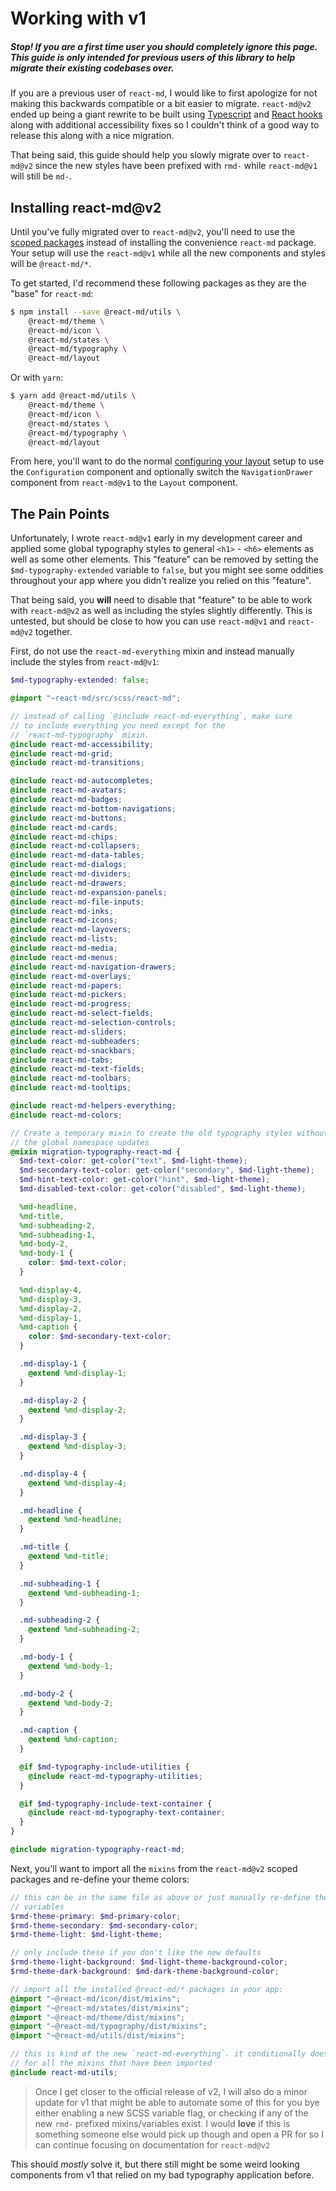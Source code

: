 # Working with v1

##### Stop! If you are a first time user you **should completely ignore this page**. This guide is only intended for previous users of this library to help migrate their existing codebases over.

If you are a previous user of `react-md`, I would like to first apologize for
not making this backwards compatible or a bit easier to migrate. `react-md@v2`
ended up being a giant rewrite to be built using [Typescript] and [React hooks]
along with additional accessibility fixes so I couldn't think of a good way to
release this along with a nice migration.

That being said, this guide should help you slowly migrate over to `react-md@v2`
since the new styles have been prefixed with `rmd-` while `react-md@v1` will
still be `md-`.

## Installing react-md@v2

Until you've fully migrated over to `react-md@v2`, you'll need to use the
[scoped packages] instead of installing the convenience `react-md` package. Your
setup will use the `react-md@v1` while all the new components and styles will be
`@react-md/*`.

To get started, I'd recommend these following packages as they are the "base"
for `react-md`:

```sh
$ npm install --save @react-md/utils \
    @react-md/theme \
    @react-md/icon \
    @react-md/states \
    @react-md/typography \
    @react-md/layout
```

Or with `yarn`:

```sh
$ yarn add @react-md/utils \
    @react-md/theme \
    @react-md/icon \
    @react-md/states \
    @react-md/typography \
    @react-md/layout
```

From here, you'll want to do the normal [configuring your layout] setup to use
the `Configuration` component and optionally switch the `NavigationDrawer`
component from `react-md@v1` to the `Layout` component.

## The Pain Points

Unfortunately, I wrote `react-md@v1` early in my development career and applied
some global typography styles to general `<h1>` - `<h6>` elements as well as
some other elements. This "feature" can be removed by setting the
`$md-typography-extended` variable to `false`, but you might see some oddities
throughout your app where you didn't realize you relied on this "feature".

That being said, you **will** need to disable that "feature" to be able to work
with `react-md@v2` as well as including the styles slightly differently. This is
untested, but should be close to how you can use `react-md@v1` and `react-md@v2`
together.

First, do not use the `react-md-everything` mixin and instead manually include
the styles from `react-md@v1`:

```scss
$md-typography-extended: false;

@import "~react-md/src/scss/react-md";

// instead of calling `@include react-md-everything`, make sure
// to include everything you need except for the
// `react-md-typography` mixin.
@include react-md-accessibility;
@include react-md-grid;
@include react-md-transitions;

@include react-md-autocompletes;
@include react-md-avatars;
@include react-md-badges;
@include react-md-bottom-navigations;
@include react-md-buttons;
@include react-md-cards;
@include react-md-chips;
@include react-md-collapsers;
@include react-md-data-tables;
@include react-md-dialogs;
@include react-md-dividers;
@include react-md-drawers;
@include react-md-expansion-panels;
@include react-md-file-inputs;
@include react-md-inks;
@include react-md-icons;
@include react-md-layovers;
@include react-md-lists;
@include react-md-media;
@include react-md-menus;
@include react-md-navigation-drawers;
@include react-md-overlays;
@include react-md-papers;
@include react-md-pickers;
@include react-md-progress;
@include react-md-select-fields;
@include react-md-selection-controls;
@include react-md-sliders;
@include react-md-subheaders;
@include react-md-snackbars;
@include react-md-tabs;
@include react-md-text-fields;
@include react-md-toolbars;
@include react-md-tooltips;

@include react-md-helpers-everything;
@include react-md-colors;

// Create a temporary mixin to create the old typography styles without
// the global namespace updates
@mixin migration-typography-react-md {
  $md-text-color: get-color("text", $md-light-theme);
  $md-secondary-text-color: get-color("secondary", $md-light-theme);
  $md-hint-text-color: get-color("hint", $md-light-theme);
  $md-disabled-text-color: get-color("disabled", $md-light-theme);

  %md-headline,
  %md-title,
  %md-subheading-2,
  %md-subheading-1,
  %md-body-2,
  %md-body-1 {
    color: $md-text-color;
  }

  %md-display-4,
  %md-display-3,
  %md-display-2,
  %md-display-1,
  %md-caption {
    color: $md-secondary-text-color;
  }

  .md-display-1 {
    @extend %md-display-1;
  }

  .md-display-2 {
    @extend %md-display-2;
  }

  .md-display-3 {
    @extend %md-display-3;
  }

  .md-display-4 {
    @extend %md-display-4;
  }

  .md-headline {
    @extend %md-headline;
  }

  .md-title {
    @extend %md-title;
  }

  .md-subheading-1 {
    @extend %md-subheading-1;
  }

  .md-subheading-2 {
    @extend %md-subheading-2;
  }

  .md-body-1 {
    @extend %md-body-1;
  }

  .md-body-2 {
    @extend %md-body-2;
  }

  .md-caption {
    @extend %md-caption;
  }

  @if $md-typography-include-utilities {
    @include react-md-typography-utilities;
  }

  @if $md-typography-include-text-container {
    @include react-md-typography-text-container;
  }
}

@include migration-typography-react-md;
```

Next, you'll want to import all the `mixins` from the `react-md@v2` scoped
packages and re-define your theme colors:

```scss
// this can be in the same file as above or just manually re-define these `$md-` prefixed
// variables
$rmd-theme-primary: $md-primary-color;
$rmd-theme-secondary: $md-secondary-color;
$rmd-theme-light: $md-light-theme;

// only include these if you don't like the new defaults
$rmd-theme-light-background: $md-light-theme-background-color;
$rmd-theme-dark-background: $md-dark-theme-background-color;

// import all the installed @react-md/* packages in your app:
@import "~@react-md/icon/dist/mixins";
@import "~@react-md/states/dist/mixins";
@import "~@react-md/theme/dist/mixins";
@import "~@react-md/typography/dist/mixins";
@import "~@react-md/utils/dist/mixins";

// this is kind of the new `react-md-everything`. it conditionally does `@include react-md-PACKAGE`
// for all the mixins that have been imported
@include react-md-utils;
```

> Once I get closer to the official release of v2, I will also do a minor update
> for v1 that might be able to automate some of this for you bye either enabling
> a new SCSS variable flag, or checking if any of the new `rmd-` prefixed
> mixins/variables exist. I would **love** if this is something someone else
> would pick up though and open a PR for so I can continue focusing on
> documentation for `react-md@v2`

This should _mostly_ solve it, but there still might be some weird looking
components from v1 that relied on my bad typography application before.

[typescript]: https://www.typescriptlang.org/
[react hooks]: https://reactjs.org/docs/hooks-intro.html
[scoped packages]: /guides/scoped-packages
[configuring your layout]: /guides/configuring-your-layout
